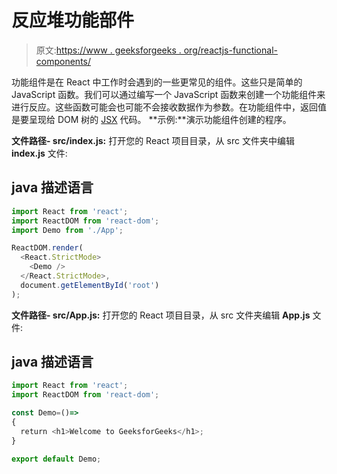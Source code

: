 # 反应堆功能部件

> 原文:[https://www . geeksforgeeks . org/reactjs-functional-components/](https://www.geeksforgeeks.org/reactjs-functional-components/)

功能组件是在 React 中工作时会遇到的一些更常见的组件。这些只是简单的 JavaScript 函数。我们可以通过编写一个 JavaScript 函数来创建一个功能组件来进行反应。这些函数可能会也可能不会接收数据作为参数。在功能组件中，返回值是要呈现给 DOM 树的 [JSX](https://www.geeksforgeeks.org/reactjs-introduction-jsx/) 代码。
**示例:**演示功能组件创建的程序。

**文件路径- src/index.js:** 打开您的 React 项目目录，从 src 文件夹中编辑 **index.js** 文件:

## java 描述语言

```jsx
import React from 'react';
import ReactDOM from 'react-dom';
import Demo from './App';

ReactDOM.render(
  <React.StrictMode>
    <Demo />
  </React.StrictMode>,
  document.getElementById('root')
);
```

**文件路径- src/App.js:** 打开您的 React 项目目录，从 src 文件夹编辑 **App.js** 文件:

## java 描述语言

```jsx
import React from 'react';
import ReactDOM from 'react-dom';

const Demo=()=>
{
  return <h1>Welcome to GeeksforGeeks</h1>;
}

export default Demo;
```